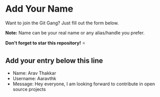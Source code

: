 # Add Your Name

Want to join the Git Gang? Just fill out the form below.

**Note:** Name can be your real name or any alias/handle you prefer.

**Don't forget to star this repository!** ⭐

## Add your entry below this line

- Name: Arav Thakkar
- Username: Aaravthk
- Message: Hey everyone, I am looking forward to contribute in open source projects
